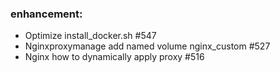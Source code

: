 ### enhancement:
- Optimize install_docker.sh #547
- Nginxproxymanage add named volume nginx_custom #527
- Nginx how to dynamically apply proxy #516

